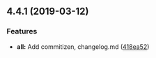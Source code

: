## 4.4.1 (2019-03-12)


### Features

* **all:** Add commitizen, changelog.md ([418ea52](https://github.com/livelybone/npm-module-generator/commit/418ea52))



